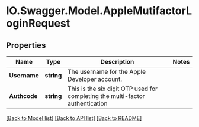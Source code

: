 # IO.Swagger.Model.AppleMutifactorLoginRequest
## Properties

Name | Type | Description | Notes
------------ | ------------- | ------------- | -------------
**Username** | **string** | The username for the Apple Developer account. | 
**Authcode** | **string** | This is the six digit OTP used for completing the multi-factor authentication | 

[[Back to Model list]](../README.md#documentation-for-models) [[Back to API list]](../README.md#documentation-for-api-endpoints) [[Back to README]](../README.md)

